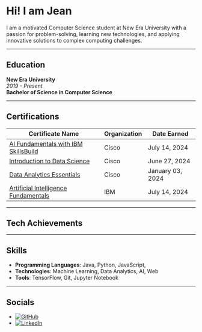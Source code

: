 <head>
  <link rel="stylesheet" href="https://cdnjs.cloudflare.com/ajax/libs/font-awesome/6.0.0-beta3/css/all.min.css">
</head>

# Hi! I am Jean

I am a motivated Computer Science student at New Era University with a passion for problem-solving, learning new technologies, and applying innovative solutions to complex computing challenges.

---

## Education

**New Era University**  
*2019 - Present*  
**Bachelor of Science in Computer Science**

---

## Certifications

| Certificate Name | Organization | Date Earned |
| ---------------- | ------------ | ------------ |
| [AI Fundamentals with IBM SkillsBuild](https://www.credly.com/badges/4e59bc9f-60aa-4af1-95e3-df2584adc854) | Cisco | July 14, 2024 |
| [Introduction to Data Science](https://www.credly.com/badges/7e816e23-e9d9-4595-9366-d733c8904b50) | Cisco | June 27, 2024 |
| [Data Analytics Essentials](https://www.credly.com/badges/afc31a07-0197-41a4-95ad-f8b41d5bd9a0) | Cisco | January 03, 2024 |
| [Artificial Intelligence Fundamentals](https://www.credly.com/badges/5c8ad73b-d100-442f-a4e1-f30b142123de) | IBM | July 14, 2024 |

---

## Tech Achievements

---

## Skills

- **Programming Languages**: Java, Python, JavaScript,  
- **Technologies**: Machine Learning, Data Analytics, AI, Web 
- **Tools**: TensorFlow, Git, Jupyter Notebook

---

## Socials

- [![GitHub](https://img.shields.io/badge/GitHub-181717?style=flat&logo=github&logoColor=white)](https://github.com/jeanfideliom)
- [![LinkedIn](https://img.shields.io/badge/LinkedIn-0A66C2?style=flat&logo=linkedin&logoColor=white)](https://linkedin.com/in/jeanfideliom)
